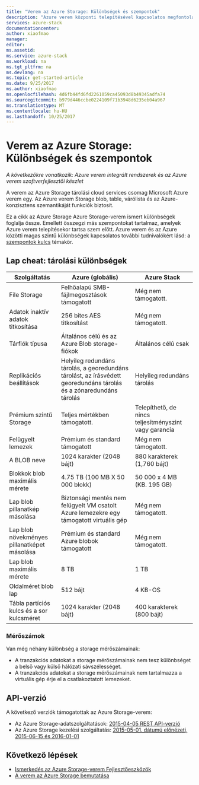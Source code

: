```yaml
---
title: "Verem az Azure Storage: Különbségek és szempontok"
description: "Azure verem központi telepítésével kapcsolatos megfontolások együtt Azure verem Storage és az Azure Storage közötti különbségek megismeréséhez."
services: azure-stack
documentationcenter: 
author: xiaofmao
manager: 
editor: 
ms.assetid: 
ms.service: azure-stack
ms.workload: na
ms.tgt_pltfrm: na
ms.devlang: na
ms.topic: get-started-article
ms.date: 9/25/2017
ms.author: xiaofmao
ms.openlocfilehash: 4d6fb44fd6fd2261059ca45093d8b49345adfa74
ms.sourcegitcommit: b979d446ccbe0224109f71b3948d6235eb04a967
ms.translationtype: MT
ms.contentlocale: hu-HU
ms.lasthandoff: 10/25/2017
---
```

# <a name="azure-stack-storage-differences-and-considerations"></a>Verem az Azure Storage: Különbségek és szempontok

*A következőkre vonatkozik: Azure verem integrált rendszerek és az Azure verem szoftverfejlesztői készlet*

A verem az Azure Storage tárolási cloud services csomag Microsoft Azure verem egy. Az Azure verem Storage blob, table, várólista és az Azure-konzisztens szemantikáját funkciók biztosít.

Ez a cikk az Azure Storage Azure Storage-verem ismert különbségek foglalja össze. Emellett összegzi más szempontokat tartalmaz, amelyek Azure verem telepítésekor tartsa szem előtt. Azure verem és az Azure közötti magas szintű különbségek kapcsolatos további tudnivalókért lásd: a [szempontok kulcs](azure-stack-considerations.md) témakör.

## <a name="cheat-sheet-storage-differences"></a>Lap cheat: tárolási különbségek

| Szolgáltatás | Azure (globális) | Azure Stack |
| --- | --- | --- |
|File Storage|Felhőalapú SMB-fájlmegosztások támogatott|Még nem támogatott.
|Adatok inaktív adatok titkosítása|256 bites AES titkosítást|Még nem támogatott.
|Tárfiók típusa|Általános célú és az Azure Blob storage-fiókok|Általános célú csak
|Replikációs beállítások|Helyileg redundáns tárolás, a georedundáns tárolást, az írásvédett georedundáns tárolás és a zónaredundáns tárolás|Helyileg redundáns tárolás
|Prémium szintű Storage|Teljes mértékben támogatott.|Telepíthető, de nincs teljesítményszint vagy garancia
|Felügyelt lemezek|Prémium és standard támogatott|Még nem támogatott.
|A BLOB neve|1024 karakter (2048 bájt)|880 karakterek (1,760 bájt)
|Blokkok blob maximális mérete|4.75 TB (100 MB X 50 000 blokk)|50 000 x 4 MB (KB. 195 GB)
|Lap blob pillanatkép másolása|Biztonsági mentés nem felügyelt VM csatolt Azure lemezekre egy támogatott virtuális gép|Még nem támogatott.
|Lap blob növekményes pillanatképet másolása|Prémium és standard Azure blobok támogatott|Még nem támogatott.
|Lap blob maximális mérete|8 TB|1 TB
|Oldalméret blob lap|512 bájt|4 KB-OS
|Tábla partíciós kulcs és a sor kulcsméret|1024 karakter (2048 bájt)|400 karakterek (800 bájt)

### <a name="metrics"></a>Mérőszámok
Van még néhány különbség a storage mérőszámainak:
* A tranzakciós adatokat a storage mérőszámainak nem tesz különbséget a belső vagy külső hálózati sávszélességet.
* A tranzakciós adatokat a storage mérőszámainak nem tartalmazza a virtuális gép érje el a csatlakoztatott lemezeket.

## <a name="api-version"></a>API-verzió
A következő verziók támogatottak az Azure Storage-verem:

* Az Azure Storage-adatszolgáltatások: [2015-04-05 REST API-verzió](https://docs.microsoft.com/rest/api/storageservices/Version-2015-04-05?redirectedfrom=MSDN)
* Az Azure Storage kezelési szolgáltatás: [2015-05-01. dátumú előnézeti, 2015-06-15 és 2016-01-01](https://docs.microsoft.com/rest/api/storagerp/?redirectedfrom=MSDN) 

## <a name="next-steps"></a>Következő lépések

* [Ismerkedés az Azure Storage-verem Fejlesztőeszközök](azure-stack-storage-dev.md)
* [A verem az Azure Storage bemutatása](azure-stack-storage-overview.md)

